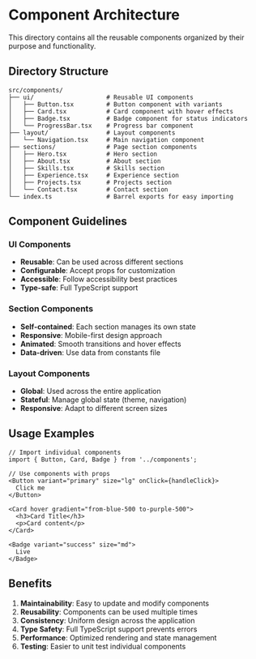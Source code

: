 # Component Architecture

This directory contains all the reusable components organized by their purpose and functionality.

## Directory Structure

```
src/components/
├── ui/                    # Reusable UI components
│   ├── Button.tsx         # Button component with variants
│   ├── Card.tsx           # Card component with hover effects
│   ├── Badge.tsx          # Badge component for status indicators
│   └── ProgressBar.tsx    # Progress bar component
├── layout/                # Layout components
│   └── Navigation.tsx     # Main navigation component
├── sections/              # Page section components
│   ├── Hero.tsx           # Hero section
│   ├── About.tsx          # About section
│   ├── Skills.tsx         # Skills section
│   ├── Experience.tsx     # Experience section
│   ├── Projects.tsx       # Projects section
│   └── Contact.tsx        # Contact section
└── index.ts               # Barrel exports for easy importing
```

## Component Guidelines

### UI Components
- **Reusable**: Can be used across different sections
- **Configurable**: Accept props for customization
- **Accessible**: Follow accessibility best practices
- **Type-safe**: Full TypeScript support

### Section Components
- **Self-contained**: Each section manages its own state
- **Responsive**: Mobile-first design approach
- **Animated**: Smooth transitions and hover effects
- **Data-driven**: Use data from constants file

### Layout Components
- **Global**: Used across the entire application
- **Stateful**: Manage global state (theme, navigation)
- **Responsive**: Adapt to different screen sizes

## Usage Examples

```tsx
// Import individual components
import { Button, Card, Badge } from '../components';

// Use components with props
<Button variant="primary" size="lg" onClick={handleClick}>
  Click me
</Button>

<Card hover gradient="from-blue-500 to-purple-500">
  <h3>Card Title</h3>
  <p>Card content</p>
</Card>

<Badge variant="success" size="md">
  Live
</Badge>
```

## Benefits

1. **Maintainability**: Easy to update and modify components
2. **Reusability**: Components can be used multiple times
3. **Consistency**: Uniform design across the application
4. **Type Safety**: Full TypeScript support prevents errors
5. **Performance**: Optimized rendering and state management
6. **Testing**: Easier to unit test individual components
